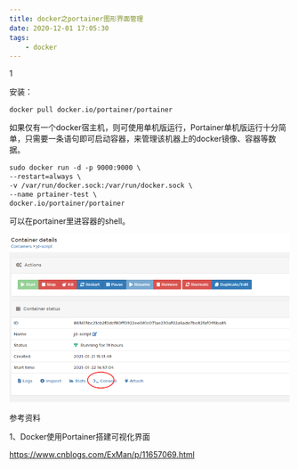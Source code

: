 ```yaml
---
title: docker之portainer图形界面管理
date: 2020-12-01 17:05:30
tags:
	- docker
---
```


1

安装：

```
docker pull docker.io/portainer/portainer
```

如果仅有一个docker宿主机，则可使用单机版运行，Portainer单机版运行十分简单，只需要一条语句即可启动容器，来管理该机器上的docker镜像、容器等数据。

```
sudo docker run -d -p 9000:9000 \
--restart=always \
-v /var/run/docker.sock:/var/run/docker.sock \
--name prtainer-test \
docker.io/portainer/portainer
```

可以在portainer里进容器的shell。

![image-20210123113441445](../images/playopenwrt_pic/image-20210123113441445.png)

参考资料

1、Docker使用Portainer搭建可视化界面

https://www.cnblogs.com/ExMan/p/11657069.html